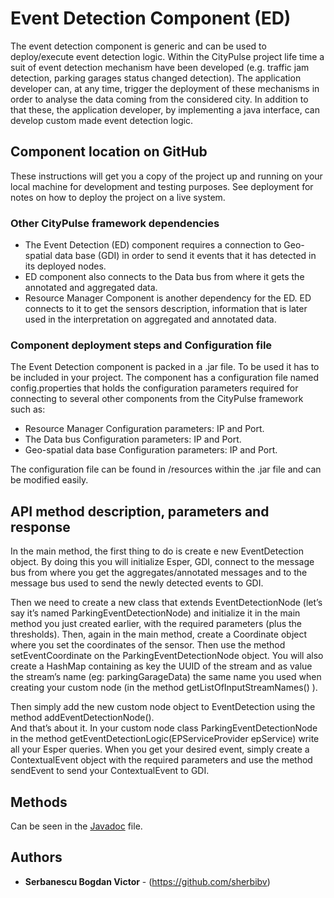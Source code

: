 # Event Detection Component (ED)

The event detection component is generic and can be used to deploy/execute event detection logic. Within the CityPulse project life time a suit of event detection mechanism have been developed (e.g. traffic jam detection, parking garages status changed detection). The application developer can, at any time, trigger the deployment of these mechanisms in order to analyse the data coming from the considered city. In addition to that these, the application developer, by implementing a java interface, can develop custom made event detection logic.

## Component location on GitHub

These instructions will get you a copy of the project up and running on your local machine for development and testing purposes. See deployment for notes on how to deploy the project on a live system.

### Other CityPulse framework dependencies 

* The Event Detection (ED) component requires a connection to Geo-spatial data base (GDI) in order to send it events that it has detected in its deployed nodes.
* ED component also connects to the Data bus from where it gets the annotated and aggregated data.
* Resource Manager Component is another dependency for the ED. ED connects to it to get the sensors description, information that is later used in the interpretation on aggregated and annotated data.

### Component deployment steps and Configuration file

The Event Detection component is packed in a .jar file. To be used it has to be included in your project.
The component has a configuration file named config.properties that holds the configuration parameters required for connecting to several other components from the CityPulse framework such as:

* Resource Manager Configuration parameters: IP and Port.
* The Data bus Configuration parameters: IP and Port.
* Geo-spatial data base Configuration parameters: IP and Port.

The configuration file can be found in /resources within the .jar file and can be modified easily. 

## API method description, parameters and response

In the main method, the first thing to do is create e new EventDetection object. By doing this you will initialize Esper, GDI, connect to the message bus from where you get the aggregates/annotated messages and to the message bus used to send the newly detected events to GDI.

Then we need to create a new class that extends EventDetectionNode (let’s say it’s named ParkingEventDetectionNode) and initialize it in the main method you just created earlier, with the required parameters (plus the thresholds). Then, again in the main method, create a Coordinate object where you set the coordinates of the sensor. Then use the method setEventCoordinate on the ParkingEventDetectionNode object. You will also create a HashMap containing as key the UUID of the stream and as value the stream’s name (eg: parkingGarageData) the same name you used when creating your custom node (in the method getListOfInputStreamNames() ).

Then simply add the new custom node object to EventDetection using the method addEventDetectionNode().  
And that’s about it. In your custom node class ParkingEventDetectionNode in the method getEventDetectionLogic(EPServiceProvider epService) write all your Esper queries. When you get your desired event, simply create a ContextualEvent object with the required parameters and use the method sendEvent to send your ContextualEvent to GDI.


## Methods

Can be seen in the [Javadoc](EventDetection/javadoc) file. 


## Authors

* **Serbanescu Bogdan Victor** - (https://github.com/sherbibv)



